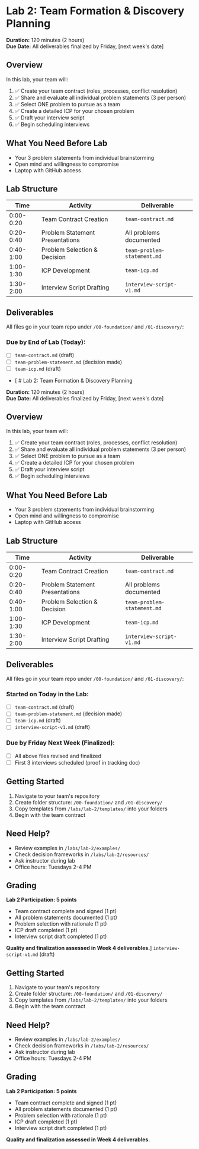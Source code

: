 # Lab 2: Team Formation & Discovery Planning

**Duration:** 120 minutes (2 hours)  
**Due Date:** All deliverables finalized by Friday, [next week's date]

## Overview

In this lab, your team will:
1. ✅ Create your team contract (roles, processes, conflict resolution)
2. ✅ Share and evaluate all individual problem statements (3 per person)
3. ✅ Select ONE problem to pursue as a team
4. ✅ Create a detailed ICP for your chosen problem
5. ✅ Draft your interview script
6. ✅ Begin scheduling interviews

## What You Need Before Lab

- Your 3 problem statements from individual brainstorming
- Open mind and willingness to compromise
- Laptop with GitHub access

## Lab Structure

| Time | Activity | Deliverable |
|------|----------|-------------|
| 0:00-0:20 | Team Contract Creation | `team-contract.md` |
| 0:20-0:40 | Problem Statement Presentations | All problems documented |
| 0:40-1:00 | Problem Selection & Decision | `team-problem-statement.md` |
| 1:00-1:30 | ICP Development | `team-icp.md` |
| 1:30-2:00 | Interview Script Drafting | `interview-script-v1.md` |

## Deliverables

All files go in your team repo under `/00-foundation/` and `/01-discovery/`:

### Due by End of Lab (Today):
- [ ] `team-contract.md` (draft)
- [ ] `team-problem-statement.md` (decision made)
- [ ] `team-icp.md` (draft)
- [ # Lab 2: Team Formation & Discovery Planning

**Duration:** 120 minutes (2 hours)  
**Due Date:** All deliverables finalized by Friday, [next week's date]

## Overview

In this lab, your team will:
1. ✅ Create your team contract (roles, processes, conflict resolution)
2. ✅ Share and evaluate all individual problem statements (3 per person)
3. ✅ Select ONE problem to pursue as a team
4. ✅ Create a detailed ICP for your chosen problem
5. ✅ Draft your interview script
6. ✅ Begin scheduling interviews

## What You Need Before Lab

- Your 3 problem statements from individual brainstorming
- Open mind and willingness to compromise
- Laptop with GitHub access

## Lab Structure

| Time | Activity | Deliverable |
|------|----------|-------------|
| 0:00-0:20 | Team Contract Creation | `team-contract.md` |
| 0:20-0:40 | Problem Statement Presentations | All problems documented |
| 0:40-1:00 | Problem Selection & Decision | `team-problem-statement.md` |
| 1:00-1:30 | ICP Development | `team-icp.md` |
| 1:30-2:00 | Interview Script Drafting | `interview-script-v1.md` |

## Deliverables

All files go in your team repo under `/00-foundation/` and `/01-discovery/`:

### Started on Today in the Lab:
- [ ] `team-contract.md` (draft)
- [ ] `team-problem-statement.md` (decision made)
- [ ] `team-icp.md` (draft)
- [ ] `interview-script-v1.md` (draft)

### Due by Friday Next Week (Finalized):
- [ ] All above files revised and finalized
- [ ] First 3 interviews scheduled (proof in tracking doc)

## Getting Started

1. Navigate to your team's repository
2. Create folder structure: `/00-foundation/` and `/01-discovery/`
3. Copy templates from `/labs/lab-2/templates/` into your folders
4. Begin with the team contract

## Need Help?

- Review examples in `/labs/lab-2/examples/`
- Check decision frameworks in `/labs/lab-2/resources/`
- Ask instructor during lab
- Office hours: Tuesdays 2-4 PM

## Grading

**Lab 2 Participation: 5 points**
- Team contract complete and signed (1 pt)
- All problem statements documented (1 pt)
- Problem selection with rationale (1 pt)
- ICP draft completed (1 pt)
- Interview script draft completed (1 pt)

**Quality and finalization assessed in Week 4 deliverables.**] `interview-script-v1.md` (draft)


## Getting Started

1. Navigate to your team's repository
2. Create folder structure: `/00-foundation/` and `/01-discovery/`
3. Copy templates from `/labs/lab-2/templates/` into your folders
4. Begin with the team contract

## Need Help?

- Review examples in `/labs/lab-2/examples/`
- Check decision frameworks in `/labs/lab-2/resources/`
- Ask instructor during lab
- Office hours: Tuesdays 2-4 PM

## Grading

**Lab 2 Participation: 5 points**
- Team contract complete and signed (1 pt)
- All problem statements documented (1 pt)
- Problem selection with rationale (1 pt)
- ICP draft completed (1 pt)
- Interview script draft completed (1 pt)

**Quality and finalization assessed in Week 4 deliverables.**
